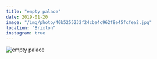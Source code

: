 ```yaml
---
title: "empty palace"
date: 2019-01-20
image: "/img/photo/40b5255232f24cba4c962f8e45fcfea2.jpg"
location: "Brixton"
instagram: true
---
```


![empty palace](/img/photo/40b5255232f24cba4c962f8e45fcfea2.jpg)
